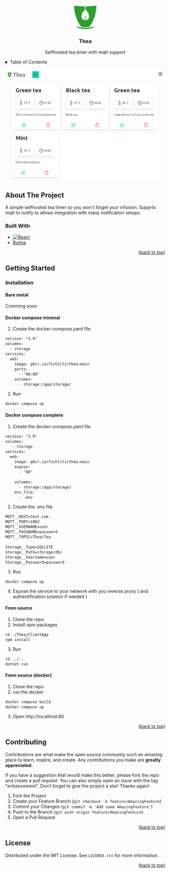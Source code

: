<a name="readme-top"></a>


<!-- PROJECT LOGO -->
<br />
<div align="center">
  <a href="https://github.com/FSchiltz/Thea">
    <img src="Thea/ClientApp/public/logo.png" alt="Logo" width="80" height="80">
  </a>

<h3 align="center">Thea</h3>

  <p align="center">
    Selfhosted tea timer with mqtt support
  </p>
</div>



<!-- TABLE OF CONTENTS -->
<details>
  <summary>Table of Contents</summary>
  <ol>
    <li>
      <a href="#about-the-project">About The Project</a>
      <ul>
        <li><a href="#built-with">Built With</a></li>
      </ul>
    </li>
    <li>
      <a href="#getting-started">Getting Started</a>
      <ul>
        <li><a href="#prerequisites">Prerequisites</a></li>
        <li><a href="#installation">Installation</a></li>
      </ul>
    </li>
    <li><a href="#contributing">Contributing</a></li>
    <li><a href="#license">License</a></li>
  </ol>
</details>

![product-screenshot]

<!-- ABOUT THE PROJECT -->
## About The Project

A simple selfhosted tea timer so you won't forget your infusion.
Supprts mqtt to notify to allows integration with many notification setups.


### Built With

* [![React][React.js]][React-url]
* [Bulma][Bulma-url]

<p align="right">(<a href="#readme-top">back to top</a>)</p>



<!-- GETTING STARTED -->
## Getting Started

### Installation
#### Bare metal
Comming soon

#### Docker compose minimal
1. Create the docker-compose.yaml file
```
version: "3.9"
volumes:
  - storage
services:
  web:
    image: ghcr.io/fschiltz/thea:main
    ports:
      - "80:80"
    volumes:
      - storage:/app/storage/

```

2. Run
```
docker compose up
```

#### Docker compose complete
1. Create the docker-compose.yaml file
```
version: "3.9"
volumes:
   - storage
services:
  web:
    image: ghcr.io/fschiltz/thea:main
    expose:
      - "80"

    volumes:
      - storage:/app/storage/
    env_file:
      - .env
```

2. Create the .env file
```
MQTT__HOST=test.com
MQTT__PORT=1883
MQTT__USERNAME=user
MQTT__PASSWORD=password
MQTT__TOPIC=Thea/Tea

Storage__Type=SQLLITE
Storage__Path=storage/db/
Storage__Username=user
Storage__Password=password
 ```
 
3. Run
```
docker compose up
```
4. Expose the service to your network with you reverse proxy ( and authentification solution if needed )

#### From source
  1. Clone the repo
  2. Install npm packages
  ```
  cd ./Thea/ClientApp
  npm install
  ```
  3. Run
  ```
  cd ../..
  dotnet run
  ```
  
#### From source (docker)
  1. Clone the repo
  2. run the docker
  ```
  docker compose build
  docker compose up
  ```
  3. Open http://localhost:80

<p align="right">(<a href="#readme-top">back to top</a>)</p>

<!-- CONTRIBUTING -->
## Contributing

Contributions are what make the open source community such an amazing place to learn, inspire, and create. Any contributions you make are **greatly appreciated**.

If you have a suggestion that would make this better, please fork the repo and create a pull request. You can also simply open an issue with the tag "enhancement".
Don't forget to give the project a star! Thanks again!

1. Fork the Project
2. Create your Feature Branch (`git checkout -b feature/AmazingFeature`)
3. Commit your Changes (`git commit -m 'Add some AmazingFeature'`)
4. Push to the Branch (`git push origin feature/AmazingFeature`)
5. Open a Pull Request

<p align="right">(<a href="#readme-top">back to top</a>)</p>



<!-- LICENSE -->
## License

Distributed under the MIT License. See `LICENSE.txt` for more information.

<p align="right">(<a href="#readme-top">back to top</a>)</p>


<!-- MARKDOWN LINKS & IMAGES -->
<!-- https://www.markdownguide.org/basic-syntax/#reference-style-links -->
[product-screenshot]: Images/screenshot.png
[React.js]: https://img.shields.io/badge/React-20232A?style=for-the-badge&logo=react&logoColor=61DAFB
[React-url]: https://reactjs.org/
[Bulma-url]: https://bulma.io/

